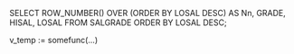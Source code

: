 

SELECT ROW_NUMBER() OVER (ORDER BY LOSAL DESC) AS Nn, 
GRADE, HISAL, LOSAL
FROM SALGRADE ORDER BY LOSAL DESC;


v_temp := somefunc(...) 